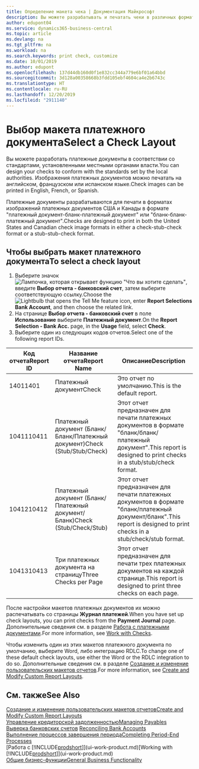 ```yaml
---
title: Определение макета чека | Документация Майкрософт
description: Вы можете разрабатывать и печатать чеки в различных форматах, чтобы они соответствовали определенным стандартам.
author: edupont04
ms.service: dynamics365-business-central
ms.topic: article
ms.devlang: na
ms.tgt_pltfrm: na
ms.workload: na
ms.search.keywords: print check, customize
ms.date: 10/01/2019
ms.author: edupont
ms.openlocfilehash: 137d44db160d0f1e832cc344a779e6bf01a64bbd
ms.sourcegitcommit: 3d128a00358668b3fdd105ebf4604ca4e2b6743c
ms.translationtype: HT
ms.contentlocale: ru-RU
ms.lasthandoff: 12/20/2019
ms.locfileid: "2911140"
---
```

# <a name="select-a-check-layout"></a><span data-ttu-id="31f7c-103">Выбор макета платежного документа</span><span class="sxs-lookup"><span data-stu-id="31f7c-103">Select a Check Layout</span></span>
<span data-ttu-id="31f7c-104">Вы можете разработать платежные документы в соответствии со стандартами, установленными местными органами власти.</span><span class="sxs-lookup"><span data-stu-id="31f7c-104">You can design your checks to conform with the standards set by the local authorities.</span></span> <span data-ttu-id="31f7c-105">Изображения платежных документов можно печатать на английском, французском или испанском языке.</span><span class="sxs-lookup"><span data-stu-id="31f7c-105">Check images can be printed in English, French, or Spanish.</span></span>

<span data-ttu-id="31f7c-106">Платежные документы разрабатываются для печати в форматах изображений платежных документов США и Канады в формате "платежный документ-бланк-платежный документ" или "бланк-бланк-платежный документ".</span><span class="sxs-lookup"><span data-stu-id="31f7c-106">Checks are designed to print in both the United States and Canadian check image formats in either a check-stub-check format or a stub-stub-check format.</span></span>

## <a name="to-select-a-check-layout"></a><span data-ttu-id="31f7c-107">Чтобы выбрать макет платежного документа</span><span class="sxs-lookup"><span data-stu-id="31f7c-107">To select a check layout</span></span>
1. <span data-ttu-id="31f7c-108">Выберите значок ![Лампочка, которая открывает функцию "Что вы хотите сделать"](media/ui-search/search_small.png "Что вы хотите сделать"), введите **Выбор отчета - банковский счет**, затем выберите соответствующую ссылку.</span><span class="sxs-lookup"><span data-stu-id="31f7c-108">Choose the ![Lightbulb that opens the Tell Me feature](media/ui-search/search_small.png "Tell me what you want to do") icon, enter **Report Selections Bank Account**, and then choose the related link.</span></span>
2. <span data-ttu-id="31f7c-109">На странице **Выбор отчета - банковский счет** в поле **Использование** выберите **Платежный документ**.</span><span class="sxs-lookup"><span data-stu-id="31f7c-109">On the **Report Selection - Bank Acc.** page, in the **Usage** field, select **Check**.</span></span>
3. <span data-ttu-id="31f7c-110">Выберите один из следующих кодов отчетов.</span><span class="sxs-lookup"><span data-stu-id="31f7c-110">Select one of the following report IDs.</span></span>

| <span data-ttu-id="31f7c-111">Код отчета</span><span class="sxs-lookup"><span data-stu-id="31f7c-111">Report ID</span></span> | <span data-ttu-id="31f7c-112">Название отчета</span><span class="sxs-lookup"><span data-stu-id="31f7c-112">Report Name</span></span> | <span data-ttu-id="31f7c-113">Описание</span><span class="sxs-lookup"><span data-stu-id="31f7c-113">Description</span></span> |
| --- | --- | --- |
| <span data-ttu-id="31f7c-114">1401</span><span class="sxs-lookup"><span data-stu-id="31f7c-114">1401</span></span> |<span data-ttu-id="31f7c-115">Платежный документ</span><span class="sxs-lookup"><span data-stu-id="31f7c-115">Check</span></span> |<span data-ttu-id="31f7c-116">Это отчет по умолчанию.</span><span class="sxs-lookup"><span data-stu-id="31f7c-116">This is the default report.</span></span> |
| <span data-ttu-id="31f7c-117">10411</span><span class="sxs-lookup"><span data-stu-id="31f7c-117">10411</span></span> |<span data-ttu-id="31f7c-118">Платежный документ (Бланк/Бланк/Платежный документ)</span><span class="sxs-lookup"><span data-stu-id="31f7c-118">Check (Stub/Stub/Check)</span></span> |<span data-ttu-id="31f7c-119">Этот отчет предназначен для печати платежных документов в формате "бланк/бланк/платежный документ".</span><span class="sxs-lookup"><span data-stu-id="31f7c-119">This report is designed to print checks in a stub/stub/check format.</span></span> |
| <span data-ttu-id="31f7c-120">10412</span><span class="sxs-lookup"><span data-stu-id="31f7c-120">10412</span></span> |<span data-ttu-id="31f7c-121">Платежный документ (Бланк/Платежный документ/Бланк)</span><span class="sxs-lookup"><span data-stu-id="31f7c-121">Check (Stub/Check/Stub)</span></span> |<span data-ttu-id="31f7c-122">Этот отчет предназначен для печати платежных документов в формате "бланк/платежный документ/бланк".</span><span class="sxs-lookup"><span data-stu-id="31f7c-122">This report is designed to print checks in a stub/check/stub format.</span></span> |
| <span data-ttu-id="31f7c-123">10413</span><span class="sxs-lookup"><span data-stu-id="31f7c-123">10413</span></span> |<span data-ttu-id="31f7c-124">Три платежных документа на страницу</span><span class="sxs-lookup"><span data-stu-id="31f7c-124">Three Checks per Page</span></span> |<span data-ttu-id="31f7c-125">Этот отчет предназначен для печати трех платежных документов на каждой странице.</span><span class="sxs-lookup"><span data-stu-id="31f7c-125">This report is designed to print three checks on each page.</span></span> |

<span data-ttu-id="31f7c-126">После настройки макетов платежных документов их можно распечатывать со страницы **Журнал платежей**.</span><span class="sxs-lookup"><span data-stu-id="31f7c-126">When you have set up check layouts, you can print checks from the **Payment Journal** page.</span></span> <span data-ttu-id="31f7c-127">Дополнительные сведения см. в разделе [Работа с платежными документами](payables-how-work-checks.md).</span><span class="sxs-lookup"><span data-stu-id="31f7c-127">For more information, see [Work with Checks](payables-how-work-checks.md).</span></span>

<span data-ttu-id="31f7c-128">Чтобы изменить один из этих макетов платежного документа по умолчанию, выберите Word, либо интеграцию RDLC.</span><span class="sxs-lookup"><span data-stu-id="31f7c-128">To change one of these default check layouts, use either the Word or the RDLC integration to do so.</span></span> <span data-ttu-id="31f7c-129">Дополнительные сведения см. в разделе [Создание и изменение пользовательских макетов отчетов](ui-how-create-custom-report-layout.md).</span><span class="sxs-lookup"><span data-stu-id="31f7c-129">For more information, see [Create and Modify Custom Report Layouts](ui-how-create-custom-report-layout.md).</span></span>

## <a name="see-also"></a><span data-ttu-id="31f7c-130">См. также</span><span class="sxs-lookup"><span data-stu-id="31f7c-130">See Also</span></span>
[<span data-ttu-id="31f7c-131">Создание и изменение пользовательских макетов отчетов</span><span class="sxs-lookup"><span data-stu-id="31f7c-131">Create and Modify Custom Report Layouts</span></span>](ui-how-create-custom-report-layout.md)  
[<span data-ttu-id="31f7c-132">Управление кредиторской задолженностью</span><span class="sxs-lookup"><span data-stu-id="31f7c-132">Managing Payables</span></span>](payables-manage-payables.md)  
<span data-ttu-id="31f7c-133">[Выверка банковских счетов](bank-manage-bank-accounts.md) </span><span class="sxs-lookup"><span data-stu-id="31f7c-133">[Reconciling Bank Accounts](bank-manage-bank-accounts.md) </span></span>  
[<span data-ttu-id="31f7c-134">Выполнение процессов завершения периода</span><span class="sxs-lookup"><span data-stu-id="31f7c-134">Completing Period-End Processes</span></span>](year-how-complete-period-end-processes.md)  
<span data-ttu-id="31f7c-135">[Работа с [!INCLUDE[prodshort](includes/prodshort.md)]](ui-work-product.md)</span><span class="sxs-lookup"><span data-stu-id="31f7c-135">[Working with [!INCLUDE[prodshort](includes/prodshort.md)]](ui-work-product.md)</span></span>  
[<span data-ttu-id="31f7c-136">Общие бизнес-функции</span><span class="sxs-lookup"><span data-stu-id="31f7c-136">General Business Functionality</span></span>](ui-across-business-areas.md)
